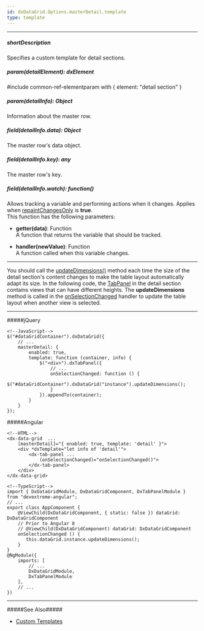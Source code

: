 ```yaml
---
id: dxDataGrid.Options.masterDetail.template
type: template
---
```

---
##### shortDescription
Specifies a custom template for detail sections.

##### param(detailElement): dxElement
#include common-ref-elementparam with { element: "detail section" }

##### param(detailInfo): Object
Information about the master row.

##### field(detailInfo.data): Object
The master row's data object.

##### field(detailInfo.key): any
The master row's key.

##### field(detailInfo.watch): function()
Allows tracking a variable and performing actions when it changes. Applies when [repaintChangesOnly](/Documentation/ApiReference/UI_Widgets/dxDataGrid/Configuration/#repaintChangesOnly) is **true**.       
This function has the following parameters:     

- **getter(data)**: Function        
A function that returns the variable that should be tracked.

- **handler(newValue)**: Function       
A function called when this variable changes.

---
You should call the [updateDimensions()](/Documentation/ApiReference/UI_Widgets/dxDataGrid/Methods/#updateDimensions) method each time the size of the detail section's content changes to make the table layout automatically adapt its size. In the following code, the [TabPanel](/Documentation/Guide/Widgets/TabPanel/Overview/) in the detail section contains views that can have different heights. The **updateDimensions** method is called in the [onSelectionChanged](/Documentation/ApiReference/UI_Widgets/dxTabPanel/Configuration/#onSelectionChanged) handler to update the table layout when another view is selected.

---
#####jQuery

    <!--JavaScript-->
    $("#dataGridContainer").dxDataGrid({
        // ...
        masterDetail: {
            enabled: true,
            template: function (container, info) {
                $("<div>").dxTabPanel({ 
                    // ...
                    onSelectionChanged: function () {
                        $("#dataGridContainer").dxDataGrid("instance").updateDimensions();
                    }
                }).appendTo(container); 
            }
        }
    });

#####Angular

    <!--HTML-->
    <dx-data-grid  ...
        [masterDetail]="{ enabled: true, template: 'detail' }">
        <div *dxTemplate="let info of 'detail'">
            <dx-tab-panel ... 
                (onSelectionChanged)="onSelectionChanged()">
            </dx-tab-panel>
        </div>
    </dx-data-grid>

    <!--TypeScript-->
    import { DxDataGridModule, DxDataGridComponent, DxTabPanelModule } from "devextreme-angular";
    // ...
    export class AppComponent {
        @ViewChild(DxDataGridComponent, { static: false }) dataGrid: DxDataGridComponent
        // Prior to Angular 8
        // @ViewChild(DxDataGridComponent) dataGrid: DxDataGridComponent
        onSelectionChanged () {
           this.dataGrid.instance.updateDimensions();
        }
    }
    @NgModule({
        imports: [
            // ...
            DxDataGridModule,
            DxTabPanelModule
        ],
        // ...
    })

---

#####See Also#####
- [Custom Templates](/Documentation/Guide/Widgets/Common/Templates/#Custom_Templates)